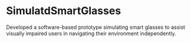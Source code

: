 # SimulatdSmartGlasses
Developed a software-based prototype simulating smart glasses to assist visually impaired users in navigating their environment independently.
